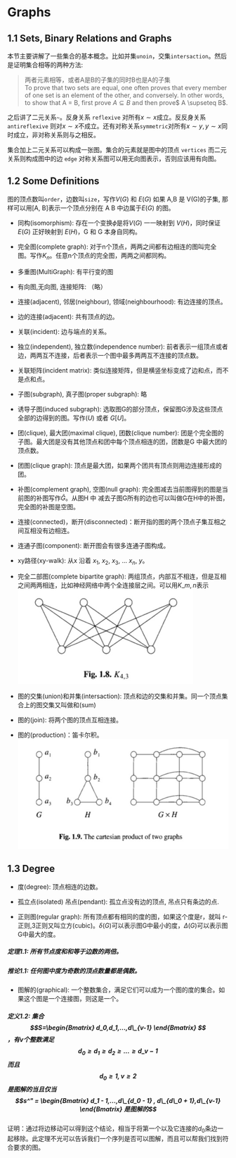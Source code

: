 # Graphs

## 1.1 Sets, Binary Relations and Graphs

本节主要讲解了一些集合的基本概念。比如并集`unoin`，交集`intersaction`。然后是证明集合相等的两种方法:

> 两者元素相等，或者A是B的子集的同时B也是A的子集</br>
> To prove that two sets are equal, one often proves that every member of one set is an element of the other, and conversely. In other words, to show that A = B, first prove $A \subseteq B$ and then prove$ A \supseteq B$.

之后讲了二元关系`~`。反身关系 `reflexive` 对所有$x \sim x$成立。反反身关系 `antireflexive` 则对$x\sim x$不成立。还有对称关系` symmetric `对所有$x \sim y , y \sim x$同时成立，非对称关系则与之相反。

集合加上二元关系可以构成一张图。集合的元素就是图中的顶点 `vertices` 而二元关系则构成图中的边 `edge` 对称关系图可以用无向图表示，否则应该用有向图。

## 1.2 Some Definitions

图的顶点数叫`order`，边数叫`size`，写作$V(G)$ 和 $E(G)$ 如果 A,B 是 V(G)的子集, 那样可以用[A, B]表示一个顶点分别在 A B 中边属于$E(G)$ 的图。

- 同构(isomorphism): 存在一个变换$\phi$是将$V(G)$ 一一映射到 $V(H)$，同时保证$E(G)$ 正好映射到 $E(H)$，G 和 G 本身自同构。

- 完全图(complete graph): 对于n个顶点，两两之间都有边相连的图叫完全图。写作$K_n$。任意n个顶点的完全图，两两之间都同构。

- 多重图(MultiGraph): 有平行变的图

- 有向图,无向图, 连接矩阵: （略）

- 连接(adjacent), 邻居(neighbour), 领域(neighbourhood): 有边连接的顶点。

- 边的连接(adjacent): 共有顶点的边。

- 关联(incident): 边与端点的关系。

- 独立(independent), 独立数(independence number): 前者表示一组顶点或者边，两两互不连接，后者表示一个图中最多两两互不连接的顶点数。

- 关联矩阵(incident matrix): 类似连接矩阵，但是横竖坐标变成了边和点，而不是点和点。

- 子图(subgraph), 真子图(proper subgraph): 略

- 诱导子图(induced subgraph): 选取图G的部分顶点，保留图G涉及这些顶点全部的边得到的图。写作$(U)$ 或者 $G[U]$。

- 团(clique), 最大团(maximal clique), 团数(clique number): 团是个完全图的子图。最大团是没有其他顶点和团中每个顶点相连的团，团数是G 中最大团的顶点数。 

- 团图(clique graph): 顶点是最大团，如果两个团共有顶点则用边连接形成的团。

- 补图(complement graph), 空图(null graph): 完全图减去当前图得到的图是当前图的补图写作$\hat G$。从图H 中 减去子图G所有的边也可以叫做G在H中的补图，完全图的补图是空图。

- 连接(connected)，断开(disconnected)：断开指的图的两个顶点子集互相之间互相没有边相连。

- 连通子图(component): 断开图会有很多连通子图构成。

- xy路径(xy-walk): 从x 沿着 $x_1$, $x_2$, $x_3$, ... $x_n$, $y$。

- 完全二部图(complete bipartite graph): 两组顶点，内部互不相连，但是互相之间两两相连，比如神经网络中两个全连接层之间。可以用$K\_{m,n}$表示 ![完全二部图](bipartite_graph.jpg)

- 图的交集(union)和并集(intersaction): 顶点和边的交集和并集。同一个顶点集合上的图交集又叫做和(sum)

- 图的(join): 将两个图的顶点互相连接。

- 图的(production)：笛卡尔积。![笛卡尔积](graph_production.jpg)

## 1.3 Degree

- 度(degree): 顶点相连的边数。

- 孤立点(isolated) 吊点(pendant): 孤立点没有边的顶点, 吊点只有条边的点.

- 正则图(regular graph): 所有顶点都有相同的度的图，如果这个度是r，就叫 r-正则,3正则又叫立方(cubic)。$\delta(G)$可以表示图G中最小的度，$\Delta(G)$可以表示图G中最大的度。

##### 定理1.1: 所有节点度和和等于边数的两倍。

##### 推论1.1: 任何图中度为奇数的顶点数量都是偶数。

- 图解的(graphical): 一个整数集合，满足它们可以成为一个图的度的集合。如果这个图是一个连接图，则这是一个。

##### 定义1.2: 集合$$S=\begin{Bmatrix} d_0,d_1,...,d\_{v-1} \end{Bmatrix} $$，有v个整数满足$$d_0 \geq d_1 \geq d_2 \geq ... \geq d\_{v-1} $$ 而且$$d_0 \geq 1, v \geq 2$$ 是图解的当且仅当 $$s^" = \begin{Bmatrix} d_1 - 1,...,d\_{d_0 - 1} , d\_{d\_0 + 1},d\_{v-1} \end{Bmatrix} 是图解的$$

证明：通过将边移动可以得到这个结论，相当于将第一个以及它连接的$d_0$条边一起移除。此定理不光可以告诉我们一个序列是否可以图解，而且可以帮我们找到符合要求的图。

